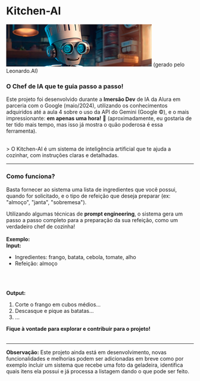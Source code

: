 # Kitchen-AI
![KitchenAI - Imagem gerada no Leonardo.AI](./Default_A_cartoon_robot_wearing_chef_clothes_gourmet_hat_has_a_2.png)
(gerado pelo Leonardo.AI)

### **O Chef de IA que te guia passo a passo!**

Este projeto foi desenvolvido durante a **Imersão Dev** de IA da Alura em parceria com o Google (maio/2024), utilizando os conhecimentos adquiridos até a aula 4 sobre o uso da API do Gemini (Google ©), e o mais impressionante: **em apenas uma hora!** 🤯 (aproximadamente, eu gostaria de ter tido mais tempo, mas isso já mostra o quão poderosa é essa ferramenta).

<br>
> O Kitchen-AI é um sistema de inteligência artificial que te ajuda a cozinhar, com instruções claras e detalhadas. 
   
---

### **Como funciona?**

Basta fornecer ao sistema uma lista de ingredientes que você possui, quando for solicitado, e o tipo de refeição que deseja preparar (ex: "almoço", "janta", "sobremesa"). 
<br>

Utilizando algumas técnicas de **prompt engineering**, o sistema gera um passo a passo completo para a preparação da sua refeição, como um verdadeiro chef de cozinha!
<br>
<br>
**Exemplo:**
<br>
**Input:**

- Ingredientes: frango, batata, cebola, tomate, alho
- Refeição: almoço
<br>
<br>

**Output:**

1. Corte o frango em cubos médios...
2. Descasque e pique as batatas...
3. ...

**Fique à vontade para explorar e contribuir para o projeto!**
<br>
<br>

---

**Observação:** Este projeto ainda está em desenvolvimento, novas funcionalidades e melhorias podem ser adicionadas em breve como por exemplo incluir um sistema que recebe uma foto da geladeira, identifica quais itens ela possui e já processa a listagem dando o que pode ser feito.

